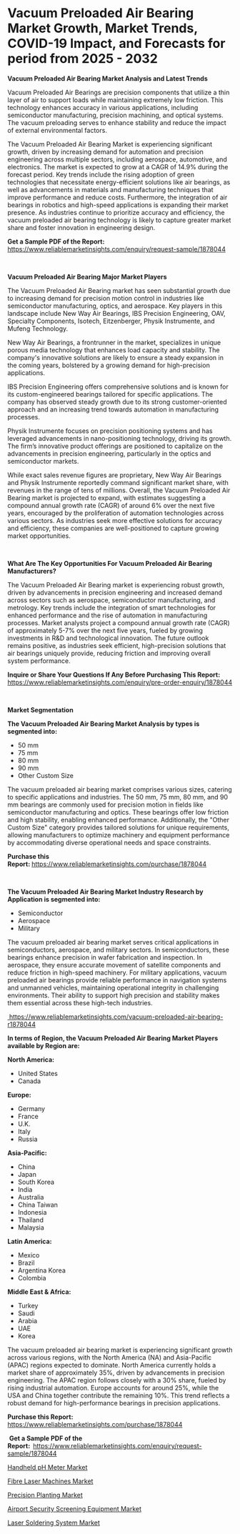 <p><h1>Vacuum Preloaded Air Bearing Market Growth, Market Trends, COVID-19 Impact, and Forecasts for period from 2025 - 2032</h1></p><p><strong>Vacuum Preloaded Air Bearing Market Analysis and Latest Trends</strong></p>
<p><p>Vacuum Preloaded Air Bearings are precision components that utilize a thin layer of air to support loads while maintaining extremely low friction. This technology enhances accuracy in various applications, including semiconductor manufacturing, precision machining, and optical systems. The vacuum preloading serves to enhance stability and reduce the impact of external environmental factors.</p><p>The Vacuum Preloaded Air Bearing Market is experiencing significant growth, driven by increasing demand for automation and precision engineering across multiple sectors, including aerospace, automotive, and electronics. The market is expected to grow at a CAGR of 14.9% during the forecast period. Key trends include the rising adoption of green technologies that necessitate energy-efficient solutions like air bearings, as well as advancements in materials and manufacturing techniques that improve performance and reduce costs. Furthermore, the integration of air bearings in robotics and high-speed applications is expanding their market presence. As industries continue to prioritize accuracy and efficiency, the vacuum preloaded air bearing technology is likely to capture greater market share and foster innovation in engineering design.</p></p>
<p><strong>Get a Sample PDF of the Report:&nbsp;</strong> <a href="https://www.reliablemarketinsights.com/enquiry/request-sample/1878044?utm_campaign=3290&utm_medium=2&utm_source=Github&utm_content=ia&utm_term=10042025&utm_id=vacuum-preloaded-air-bearing">https://www.reliablemarketinsights.com/enquiry/request-sample/1878044</a></p>
<p>&nbsp;</p>
<p><strong>Vacuum Preloaded Air Bearing Major Market Players</strong></p>
<p><p>The Vacuum Preloaded Air Bearing market has seen substantial growth due to increasing demand for precision motion control in industries like semiconductor manufacturing, optics, and aerospace. Key players in this landscape include New Way Air Bearings, IBS Precision Engineering, OAV, Specialty Components, Isotech, Eitzenberger, Physik Instrumente, and Mufeng Technology.</p><p>New Way Air Bearings, a frontrunner in the market, specializes in unique porous media technology that enhances load capacity and stability. The company's innovative solutions are likely to ensure a steady expansion in the coming years, bolstered by a growing demand for high-precision applications.</p><p>IBS Precision Engineering offers comprehensive solutions and is known for its custom-engineered bearings tailored for specific applications. The company has observed steady growth due to its strong customer-oriented approach and an increasing trend towards automation in manufacturing processes.</p><p>Physik Instrumente focuses on precision positioning systems and has leveraged advancements in nano-positioning technology, driving its growth. The firm’s innovative product offerings are positioned to capitalize on the advancements in precision engineering, particularly in the optics and semiconductor markets.</p><p>While exact sales revenue figures are proprietary, New Way Air Bearings and Physik Instrumente reportedly command significant market share, with revenues in the range of tens of millions. Overall, the Vacuum Preloaded Air Bearing market is projected to expand, with estimates suggesting a compound annual growth rate (CAGR) of around 6% over the next five years, encouraged by the proliferation of automation technologies across various sectors. As industries seek more effective solutions for accuracy and efficiency, these companies are well-positioned to capture growing market opportunities.</p></p>
<p>&nbsp;</p>
<p><strong>What Are The Key Opportunities For Vacuum Preloaded Air Bearing Manufacturers?</strong></p>
<p><p>The Vacuum Preloaded Air Bearing market is experiencing robust growth, driven by advancements in precision engineering and increased demand across sectors such as aerospace, semiconductor manufacturing, and metrology. Key trends include the integration of smart technologies for enhanced performance and the rise of automation in manufacturing processes. Market analysts project a compound annual growth rate (CAGR) of approximately 5-7% over the next five years, fueled by growing investments in R&D and technological innovation. The future outlook remains positive, as industries seek efficient, high-precision solutions that air bearings uniquely provide, reducing friction and improving overall system performance.</p></p>
<p><strong>Inquire or Share Your Questions If Any Before Purchasing This Report:</strong> <a href="https://www.reliablemarketinsights.com/enquiry/pre-order-enquiry/1878044?utm_campaign=3290&utm_medium=2&utm_source=Github&utm_content=ia&utm_term=10042025&utm_id=vacuum-preloaded-air-bearing">https://www.reliablemarketinsights.com/enquiry/pre-order-enquiry/1878044</a></p>
<p>&nbsp;</p>
<p><strong>Market Segmentation</strong></p>
<p><strong>The Vacuum Preloaded Air Bearing Market Analysis by types is segmented into:</strong></p>
<p><ul><li>50 mm</li><li>75 mm</li><li>80 mm</li><li>90 mm</li><li>Other Custom Size</li></ul></p>
<p><p>The vacuum preloaded air bearing market comprises various sizes, catering to specific applications and industries. The 50 mm, 75 mm, 80 mm, and 90 mm bearings are commonly used for precision motion in fields like semiconductor manufacturing and optics. These bearings offer low friction and high stability, enabling enhanced performance. Additionally, the "Other Custom Size" category provides tailored solutions for unique requirements, allowing manufacturers to optimize machinery and equipment performance by accommodating diverse operational needs and space constraints.</p></p>
<p><strong>Purchase this Report:&nbsp;</strong><a href="https://www.reliablemarketinsights.com/purchase/1878044?utm_campaign=3290&utm_medium=2&utm_source=Github&utm_content=ia&utm_term=10042025&utm_id=vacuum-preloaded-air-bearing">https://www.reliablemarketinsights.com/purchase/1878044</a></p>
<p>&nbsp;</p>
<p><strong>The Vacuum Preloaded Air Bearing Market Industry Research by Application is segmented into:</strong></p>
<p><ul><li>Semiconductor</li><li>Aerospace</li><li>Military</li></ul></p>
<p><p>The vacuum preloaded air bearing market serves critical applications in semiconductors, aerospace, and military sectors. In semiconductors, these bearings enhance precision in wafer fabrication and inspection. In aerospace, they ensure accurate movement of satellite components and reduce friction in high-speed machinery. For military applications, vacuum preloaded air bearings provide reliable performance in navigation systems and unmanned vehicles, maintaining operational integrity in challenging environments. Their ability to support high precision and stability makes them essential across these high-tech industries.</p></p>
<p><a href="https://www.reliablemarketinsights.com/vacuum-preloaded-air-bearing-r1878044?utm_campaign=3290&utm_medium=2&utm_source=Github&utm_content=ia&utm_term=10042025&utm_id=vacuum-preloaded-air-bearing">&nbsp;https://www.reliablemarketinsights.com/vacuum-preloaded-air-bearing-r1878044</a></p>
<p><strong>In terms of Region, the Vacuum Preloaded Air Bearing Market Players available by Region are:</strong></p>
<p>
    <p> <strong> North America: </strong>
        <ul>
            <li>United States</li>
            <li>Canada</li>
        </ul>
        </p> 
    <p> <strong> Europe: </strong>
        <ul>
            <li>Germany</li>
            <li>France</li>
            <li>U.K.</li>
            <li>Italy</li>
            <li>Russia</li>
        </ul>
        </p> 
    <p> <strong> Asia-Pacific: </strong>
        <ul>
            <li>China</li>
            <li>Japan</li>
            <li>South Korea</li>
            <li>India</li>
            <li>Australia</li>
            <li>China Taiwan</li>
            <li>Indonesia</li>
            <li>Thailand</li>
            <li>Malaysia</li>
        </ul>
        </p> 
    <p> <strong> Latin America: </strong>
        <ul>
            <li>Mexico</li>
            <li>Brazil</li>
            <li>Argentina Korea</li>
            <li>Colombia</li>
        </ul>
        </p> 
    <p> <strong> Middle East & Africa: </strong>
        <ul>
            <li>Turkey</li>
            <li>Saudi</li>
            <li>Arabia</li>
            <li>UAE</li>
            <li>Korea</li>
        </ul>
    </p>
    </p>
<p><p>The vacuum preloaded air bearing market is experiencing significant growth across various regions, with the North America (NA) and Asia-Pacific (APAC) regions expected to dominate. North America currently holds a market share of approximately 35%, driven by advancements in precision engineering. The APAC region follows closely with a 30% share, fueled by rising industrial automation. Europe accounts for around 25%, while the USA and China together contribute the remaining 10%. This trend reflects a robust demand for high-performance bearings in precision applications.</p></p>
<p><strong>Purchase this Report: </strong><a href="https://www.reliablemarketinsights.com/purchase/1878044?utm_campaign=3290&utm_medium=2&utm_source=Github&utm_content=ia&utm_term=10042025&utm_id=vacuum-preloaded-air-bearing">https://www.reliablemarketinsights.com/purchase/1878044</a></p>
<p>&nbsp;<strong>Get a Sample PDF of the Report:&nbsp;&nbsp;</strong><a href="https://www.reliablemarketinsights.com/enquiry/request-sample/1878044?utm_campaign=3290&utm_medium=2&utm_source=Github&utm_content=ia&utm_term=10042025&utm_id=vacuum-preloaded-air-bearing">https://www.reliablemarketinsights.com/enquiry/request-sample/1878044</a></p>
<p><strong></strong></p>
<p><p><a href="https://github.com/ayondaylos/Market-Research-Report-List-1/blob/main/handheld-ph-meter-market.md?utm_campaign=3290&utm_medium=2&utm_source=Github&utm_content=ia&utm_term=10042025&utm_id=vacuum-preloaded-air-bearing">Handheld pH Meter Market</a></p><p><a href="https://github.com/gassmkalay/Market-Research-Report-List-1/blob/main/fibre-laser-machines-market.md?utm_campaign=3290&utm_medium=2&utm_source=Github&utm_content=ia&utm_term=10042025&utm_id=vacuum-preloaded-air-bearing">Fibre Laser Machines Market</a></p><p><a href="https://github.com/swaftaenglem/Market-Research-Report-List-1/blob/main/precision-planting-market.md?utm_campaign=3290&utm_medium=2&utm_source=Github&utm_content=ia&utm_term=10042025&utm_id=vacuum-preloaded-air-bearing">Precision Planting Market</a></p><p><a href="https://github.com/laveeasaadrh/Market-Research-Report-List-1/blob/main/airport-security-screening-equipment-market.md?utm_campaign=3290&utm_medium=2&utm_source=Github&utm_content=ia&utm_term=10042025&utm_id=vacuum-preloaded-air-bearing">Airport Security Screening Equipment Market</a></p><p><a href="https://github.com/bichukapac/Market-Research-Report-List-1/blob/main/laser-soldering-system-market.md?utm_campaign=3290&utm_medium=2&utm_source=Github&utm_content=ia&utm_term=10042025&utm_id=vacuum-preloaded-air-bearing">Laser Soldering System Market</a></p></p>